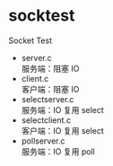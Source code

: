 # socktest
Socket Test

- server.c  
服务端：阻塞 IO
- client.c  
客户端：阻塞 IO
- selectserver.c  
服务端：IO 复用 select
- selectclient.c  
客户端：IO 复用 select
- pollserver.c  
服务端：IO 复用 poll
